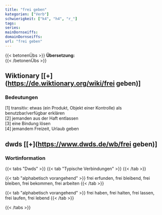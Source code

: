 ```yaml
---
title: "frei geben"
kategorien: ["Verb"]
schwierigkeit: ["k4", "h4", "r_"]
tags:
series:
mainDornseiffs:
domainDornseiffs:
url: "frei geben"
---
```


{{< betonenÜbs >}}
**Übersetzung:**  
{{< /betonenÜbs >}}

## Wiktionary [[+](https://de.wiktionary.org/wiki/frei geben)]

### Bedeutungen
[1] transitiv: etwas (ein Produkt, Objekt einer Kontrolle) als benutzbar/verfügbar erklären  
[2] jemanden aus der Haft entlassen  
[3] eine Bindung lösen  
[4] jemandem Freizeit, Urlaub geben  



## dwds [[+](https://www.dwds.de/wb/frei geben)]

### Wortinformation
{{< tabs "Dwds" >}}
{{< tab "Typische Verbindungen" >}}
{{< /tab >}}

{{< tab "alphabetisch vorangehend" >}}
frei erfunden, frei bleibend, frei bleiben, frei bekommen, frei arbeiten
{{< /tab >}}

{{< tab "alphabetisch vorangehend" >}}
frei haben, frei halten, frei lassen, frei laufen, frei lebend
{{< /tab >}}

{{< /tabs >}}


